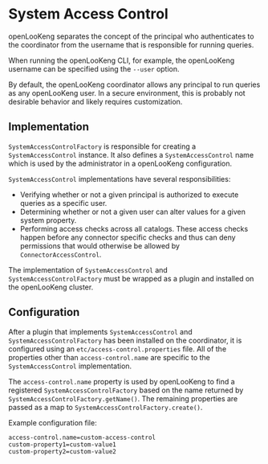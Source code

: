 System Access Control
=====================

openLooKeng separates the concept of the principal who authenticates to the coordinator from the username that is responsible for running queries.

When running the openLooKeng CLI, for example, the openLooKeng username can be specified using the `--user` option.

By default, the openLooKeng coordinator allows any principal to run queries as any openLooKeng user. In a secure environment, this is probably not desirable behavior and likely requires customization.

Implementation
--------------

`SystemAccessControlFactory` is responsible for creating a `SystemAccessControl` instance. It also defines a `SystemAccessControl` name which is used by the administrator in a openLooKeng configuration.

`SystemAccessControl` implementations have several responsibilities:

-   Verifying whether or not a given principal is authorized to execute queries as a specific user.
-   Determining whether or not a given user can alter values for a given system property.
-   Performing access checks across all catalogs. These access checks happen before any connector specific checks and thus can deny permissions that would otherwise be allowed by `ConnectorAccessControl`.

The implementation of `SystemAccessControl` and `SystemAccessControlFactory` must be wrapped as a plugin and installed on the openLooKeng cluster.

Configuration
-------------

After a plugin that implements `SystemAccessControl` and `SystemAccessControlFactory` has been installed on the coordinator, it is configured using an `etc/access-control.properties` file. All of the
properties other than `access-control.name` are specific to the `SystemAccessControl` implementation.

The `access-control.name` property is used by openLooKeng to find a registered `SystemAccessControlFactory` based on the name returned by `SystemAccessControlFactory.getName()`. The remaining properties are passed as a map to `SystemAccessControlFactory.create()`.

Example configuration file:

``` properties
access-control.name=custom-access-control
custom-property1=custom-value1
custom-property2=custom-value2
```
